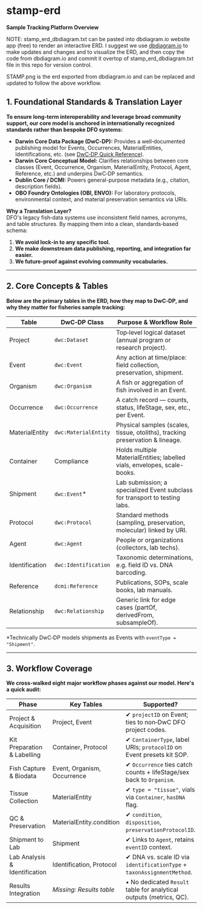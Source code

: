 # stamp-erd

**Sample Tracking Platform Overview**

NOTE: stamp_erd_dbdiagram.txt can be pasted into dbdiagram.io website app (free) to render an interactive ERD. I suggest we use [dbdiagram.io](https://dbdiagrm.io) to make updates and changes and to visualize the ERD, and then copy the code from dbdiagram.io and commit it overtop of stamp_erd_dbdiagram.txt file in this repo for version control.

STAMP.png is the erd exported from dbdiagram.io and can be replaced and updated to follow the above workflow.

## 1. Foundational Standards & Translation Layer

**To ensure long‑term interoperability and leverage broad community support, our core model is anchored in internationally recognized standards rather than bespoke DFO systems:**

- **Darwin Core Data Package (DwC‑DP):** Provides a well‑documented publishing model for Events, Occurrences, MaterialEntities, Identifications, etc. (see [DwC‑DP Quick Reference](https://gbif.github.io/dwc-dp/qrg/index.html)).
- **Darwin Core Conceptual Model:** Clarifies relationships between core classes (Event, Occurrence, Organism, MaterialEntity, Protocol, Agent, Reference, etc.) and underpins DwC‑DP semantics.
- **Dublin Core / DCMI:** Powers general-purpose metadata (e.g., citation, description fields).
- **OBO Foundry Ontologies (OBI, ENVO):** For laboratory protocols, environmental context, and material preservation semantics via URIs.

**Why a Translation Layer?**  
DFO's legacy fish‑data systems use inconsistent field names, acronyms, and table structures. By mapping them into a clean, standards‑based schema:

1. **We avoid lock‑in to any specific tool.**
2. **We make downstream data publishing, reporting, and integration far easier.**
3. **We future‑proof against evolving community vocabularies.**

---

## 2. Core Concepts & Tables

**Below are the primary tables in the ERD, how they map to DwC‑DP, and why they matter for fisheries sample tracking:**

| **Table**        | **DwC‑DP Class**     | **Purpose & Workflow Role** |
|------------------|----------------------|------------------------------|
| Project          | `dwc:Dataset`        | Top‑level logical dataset (annual program or research project). |
| Event            | `dwc:Event`          | Any action at time/place: field collection, preservation, shipment. |
| Organism         | `dwc:Organism`       | A fish or aggregation of fish involved in an Event. |
| Occurrence       | `dwc:Occurrence`     | A catch record — counts, status, lifeStage, sex, etc., per Event. |
| MaterialEntity   | `dwc:MaterialEntity` | Physical samples (scales, tissue, otoliths), tracking preservation & lineage. |
| Container        | Compliance           | Holds multiple MaterialEntities; labelled vials, envelopes, scale-books. |
| Shipment         | `dwc:Event`*         | Lab submission; a specialized Event subclass for transport to testing labs. |
| Protocol         | `dwc:Protocol`       | Standard methods (sampling, preservation, molecular) linked by URI. |
| Agent            | `dwc:Agent`          | People or organizations (collectors, lab techs). |
| Identification   | `dwc:Identification` | Taxonomic determinations, e.g. field ID vs. DNA barcoding. |
| Reference        | `dcmi:Reference`     | Publications, SOPs, scale books, lab manuals. |
| Relationship     | `dwc:Relationship`   | Generic link for edge cases (partOf, derivedFrom, subsampleOf). |

\*Technically DwC‑DP models shipments as Events with `eventType = "Shipment"`.

---

## 3. Workflow Coverage

**We cross‑walked eight major workflow phases against our model. Here's a quick audit:**

| **Phase**               | **Key Tables**               | **Supported?** |
|-------------------------|------------------------------|----------------|
| Project & Acquisition   | Project, Event               | ✔ `projectID` on Event; ties to non‑DwC DFO project codes. |
| Kit Preparation & Labelling | Container, Protocol     | ✔ `ContainerType`, label URIs; `protocolID` on Event presets kit SOP. |
| Fish Capture & Biodata  | Event, Organism, Occurrence  | ✔ `Occurrence` ties catch counts + lifeStage/sex back to `Organism`. |
| Tissue Collection       | MaterialEntity               | ✔ `type = "tissue"`, vials via `Container`, `hasDNA` flag. |
| QC & Preservation       | MaterialEntity.condition     | ✔ `condition`, `disposition`, `preservationProtocolID`. |
| Shipment to Lab         | Shipment                     | ✔ Links to `Agent`, retains `eventID` context. |
| Lab Analysis & Identification | Identification, Protocol | ✔ DNA vs. scale ID via `identificationType` + `taxonAssignmentMethod`. |
| Results Integration     | _Missing: Results table_     | • No dedicated `Result` table for analytical outputs (metrics, QC). |
